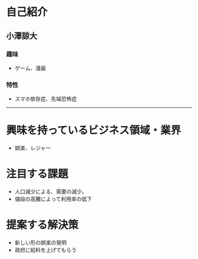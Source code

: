 # 自己紹介

## 小澤諒大

### 趣味

- ゲーム、漫画

### 特性

- スマホ依存症、先端恐怖症

* * * 

# 興味を持っているビジネス領域・業界

- 娯楽、レジャー

# 注目する課題

- 人口減少による、需要の減少。
- 値段の高騰によって利用率の低下


# 提案する解決策

- 新しい形の娯楽の発明
- 政府に給料を上げてもらう

